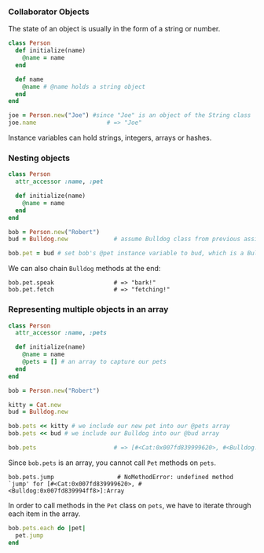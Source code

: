 ### Collaborator Objects

The state of an object is usually in the form of a string or number.

```ruby
class Person
  def initialize(name)
    @name = name
  end

  def name
    @name # @name holds a string object
  end
end

joe = Person.new("Joe") #since "Joe" is an object of the String class
joe.name                    # => "Joe"
```


Instance variables can hold strings, integers, arrays or hashes.


### Nesting objects 

```ruby
class Person
  attr_accessor :name, :pet

  def initialize(name)
    @name = name
  end
end

bob = Person.new("Robert")
bud = Bulldog.new             # assume Bulldog class from previous assignment

bob.pet = bud # set bob's @pet instance variable to bud, which is a Bulldog object.
```

We can also chain `Bulldog` methods at the end:

```
bob.pet.speak                 # => "bark!"
bob.pet.fetch                 # => "fetching!"
```

### Representing multiple objects in an array

```ruby
class Person
  attr_accessor :name, :pets

  def initialize(name)
    @name = name
    @pets = [] # an array to capture our pets
  end
end

bob = Person.new("Robert")

kitty = Cat.new
bud = Bulldog.new

bob.pets << kitty # we include our new pet into our @pets array
bob.pets << bud # we include our Bulldog into our @bud array

bob.pets                      # => [#<Cat:0x007fd839999620>, #<Bulldog:0x007fd839994ff8>]
```

Since `bob.pets` is an array, you cannot call `Pet` methods on `pets`.

```
bob.pets.jump                  # NoMethodError: undefined method `jump' for [#<Cat:0x007fd839999620>, #<Bulldog:0x007fd839994ff8>]:Array
```

In order to call methods in the `Pet` class on `pets`, we have to iterate through each item in the array.

```ruby
bob.pets.each do |pet|
  pet.jump
end
```


